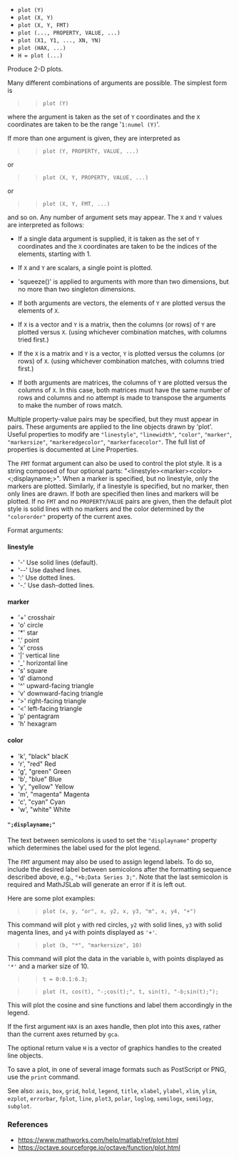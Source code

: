 * `plot (Y)`
* `plot (X, Y)`
* `plot (X, Y, FMT)`
* `plot (..., PROPERTY, VALUE, ...)`
* `plot (X1, Y1, ..., XN, YN)`
* `plot (HAX, ...)`
* `H = plot (...)`

Produce 2-D plots.

Many different combinations of arguments are possible.  The
simplest form is

>> `plot (Y)`

where the argument is taken as the set of `Y` coordinates and the `X`
coordinates are taken to be the range '`1:numel (Y)`'.

If more than one argument is given, they are interpreted as

>> `plot (Y, PROPERTY, VALUE, ...)`

or

>> `plot (X, Y, PROPERTY, VALUE, ...)`

or

>> `plot (X, Y, FMT, ...)`

and so on.  Any number of argument sets may appear.  The `X` and `Y`
values are interpreted as follows:

* If a single data argument is supplied, it is taken as the set
of `Y` coordinates and the `X` coordinates are taken to be the
indices of the elements, starting with 1.

* If `X` and `Y` are scalars, a single point is plotted.

* 'squeeze()' is applied to arguments with more than two
dimensions, but no more than two singleton dimensions.

* If both arguments are vectors, the elements of `Y` are plotted
versus the elements of `X`.

* If `X` is a vector and `Y` is a matrix, then the columns (or rows)
of `Y` are plotted versus `X`.  (using whichever combination
matches, with columns tried first.)

* If the `X` is a matrix and `Y` is a vector, `Y` is plotted versus
the columns (or rows) of `X`.  (using whichever combination
matches, with columns tried first.)

* If both arguments are matrices, the columns of `Y` are plotted
versus the columns of `X`.  In this case, both matrices must
have the same number of rows and columns and no attempt is
made to transpose the arguments to make the number of rows
match.

Multiple property-value pairs may be specified, but they must
appear in pairs.  These arguments are applied to the line objects
drawn by 'plot'.  Useful properties to modify are `"linestyle"`,
`"linewidth"`, `"color"`, `"marker"`, `"markersize"`, `"markeredgecolor"`,
`"markerfacecolor"`.  The full list of properties is documented at
Line Properties.

The `FMT` format argument can also be used to control the plot style.
It is a string composed of four optional parts:
"\<linestyle\>\<marker\>\<color\>\<;displayname;\>".  When a marker is
specified, but no linestyle, only the markers are plotted.
Similarly, if a linestyle is specified, but no marker, then only
lines are drawn.  If both are specified then lines and markers will
be plotted.  If no `FMT` and no `PROPERTY`/`VALUE` pairs are given, then
the default plot style is solid lines with no markers and the color
determined by the `"colororder"` property of the current axes.

Format arguments:

#### linestyle

* '-'  Use solid lines (default).
* '--' Use dashed lines.
* ':'  Use dotted lines.
* '-.' Use dash-dotted lines.

#### marker

* '+'  crosshair
* 'o'  circle
* '*'  star
* '.'  point
* 'x'  cross
* '|'  vertical line
* '_'  horizontal line
* 's'  square
* 'd'  diamond
* '^'  upward-facing triangle
* 'v'  downward-facing triangle
* '>'  right-facing triangle
* '<'  left-facing triangle
* 'p'  pentagram
* 'h'  hexagram

#### color

* 'k', "black"    blacK
* 'r', "red"      Red
* 'g', "green"    Green
* 'b', "blue"     Blue
* 'y', "yellow"   Yellow
* 'm', "magenta"  Magenta
* 'c', "cyan"     Cyan
* 'w', "white"    White

#### `";displayname;"`

The text between semicolons is used to set the `"displayname"`
property which determines the label used for the plot legend.

The `FMT` argument may also be used to assign legend labels.  To do
so, include the desired label between semicolons after the
formatting sequence described above, e.g., `"+b;Data Series 3;"`.
Note that the last semicolon is required and MathJSLab will generate
an error if it is left out.

Here are some plot examples:

>> `plot (x, y, "or", x, y2, x, y3, "m", x, y4, "+")`

This command will plot `y` with red circles, `y2` with solid lines,
`y3` with solid magenta lines, and `y4` with points displayed as
`'+'`.

>> `plot (b, "*", "markersize", 10)`

This command will plot the data in the variable `b`, with points
displayed as `'*'` and a marker size of 10.

>> `t = 0:0.1:6.3;`

>> `plot (t, cos(t), "-;cos(t);", t, sin(t), "-b;sin(t);");`

This will plot the cosine and sine functions and label them
accordingly in the legend.

If the first argument `HAX` is an axes handle, then plot into this
axes, rather than the current axes returned by `gca`.

The optional return value `H` is a vector of graphics handles to the
created line objects.

To save a plot, in one of several image formats such as PostScript
or PNG, use the `print` command.

See also: `axis`, `box`, `grid`, `hold`, `legend`, `title`, `xlabel`, `ylabel`,
`xlim`, `ylim`, `ezplot`, `errorbar`, `fplot`, `line`, `plot3`, `polar`, `loglog`,
`semilogx`, `semilogy`, `subplot`.

### References

* https://www.mathworks.com/help/matlab/ref/plot.html
* https://octave.sourceforge.io/octave/function/plot.html
